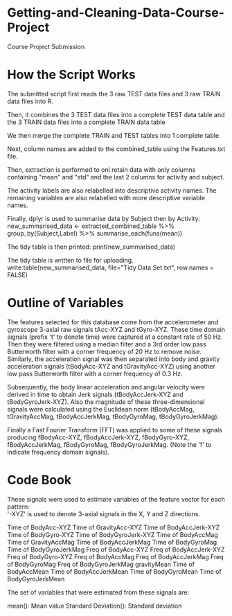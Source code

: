 # Getting-and-Cleaning-Data-Course-Project
Course Project Submission

How the Script Works 
=================
The submitted script first reads the 3 raw TEST data files and 3 raw TRAIN data files into R.

Then, it combines the 3 TEST data files into a complete TEST data table and the 3 TRAIN data files into a complete TRAIN data table

We then merge the complete TRAIN and TEST tables into 1 complete table.

Next, column names are added to the combined_table using the Features.txt file.

Then, extraction is performed to onl retain data with only columns containing "mean" and "std" and the last 2 columns for activity and subject.

The activity labels are also relabelled into descriptive activity names. The remaining variables are also relabelled with more descriptive variable names.

Finally, dplyr is used to summarise data by Subject then by Activity:
new_summarised_data <- extracted_combined_table %>%
group_by(Subject,Label) %>%
summarise_each(funs(mean))

The tidy table is then printed:
print(new_summarised_data)

The tidy table is written to file for uploading.
write.table(new_summarised_data, file="Tidy Data Set.txt", row.names = FALSE)

Outline of Variables
=================
The features selected for this database come from the accelerometer and gyroscope 3-axial raw signals tAcc-XYZ and tGyro-XYZ. These time domain signals (prefix 't' to denote time) were captured at a constant rate of 50 Hz. Then they were filtered using a median filter and a 3rd order low pass Butterworth filter with a corner frequency of 20 Hz to remove noise. Similarly, the acceleration signal was then separated into body and gravity acceleration signals (tBodyAcc-XYZ and tGravityAcc-XYZ) using another low pass Butterworth filter with a corner frequency of 0.3 Hz. 

Subsequently, the body linear acceleration and angular velocity were derived in time to obtain Jerk signals (tBodyAccJerk-XYZ and tBodyGyroJerk-XYZ). Also the magnitude of these three-dimensional signals were calculated using the Euclidean norm (tBodyAccMag, tGravityAccMag, tBodyAccJerkMag, tBodyGyroMag, tBodyGyroJerkMag). 

Finally a Fast Fourier Transform (FFT) was applied to some of these signals producing fBodyAcc-XYZ, fBodyAccJerk-XYZ, fBodyGyro-XYZ, fBodyAccJerkMag, fBodyGyroMag, fBodyGyroJerkMag. (Note the 'f' to indicate frequency domain signals). 


Code Book
=================
These signals were used to estimate variables of the feature vector for each pattern:  
'-XYZ' is used to denote 3-axial signals in the X, Y and Z directions.

Time of BodyAcc-XYZ
Time of GravityAcc-XYZ
Time of BodyAccJerk-XYZ
Time of BodyGyro-XYZ
Time of BodyGyroJerk-XYZ
Time of BodyAccMag
Time of GravityAccMag
Time of BodyAccJerkMag
Time of BodyGyroMag
Time of BodyGyroJerkMag
Freq of BodyAcc-XYZ
Freq of BodyAccJerk-XYZ
Freq of BodyGyro-XYZ
Freq of BodyAccMag
Freq of BodyAccJerkMag
Freq of BodyGyroMag
Freq of BodyGyroJerkMag
gravityMean
Time of BodyAccMean
Time of BodyAccJerkMean
Time of BodyGyroMean
Time of BodyGyroJerkMean

The set of variables that were estimated from these signals are: 

mean(): Mean value
Standard Deviation(): Standard deviation
